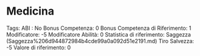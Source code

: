 # Medicina

Tags: ABI
: No
Bonus Competenza: 0
Bonus Competenza di Riferimento: 1
Modificatore: -5
Modificatore  Abilità: 0
Statistica di riferimento: Saggezza (Saggezza%206d944872984b4cde99a0a092d51e2191.md)
Tiro Salvezza: -5
Valore di riferimento: 0